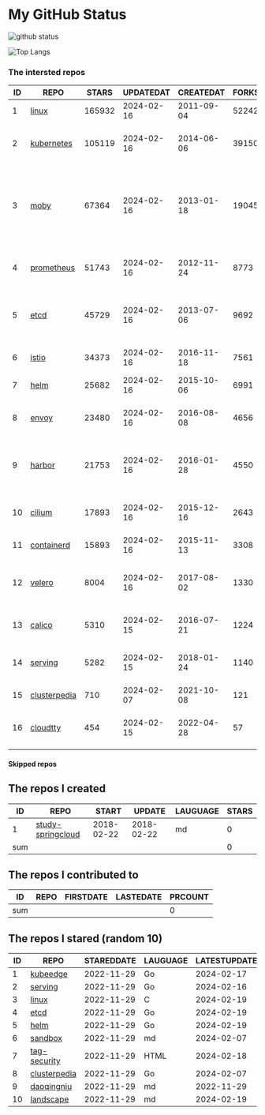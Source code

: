 # My GitHub Status

<img src="https://github-readme-stats-1.yihong0618.vercel.app/api?username=daoqingniu&show_icons=true&&&hide_title=true&count_private=true" alt="github status" />

![Top Langs](https://github-readme-stats-1.yihong0618.vercel.app/api/top-langs/?username=daoqingniu&layout=compact)

<!--START_SECTION:github_repos-->
### The intersted repos
| ID |                              REPO                               | STARS  | UPDATEDAT  | CREATEDAT  | FORKSCOUNT |                                                DESCRIPTIONS                                                |
|----|-----------------------------------------------------------------|--------|------------|------------|------------|------------------------------------------------------------------------------------------------------------|
|  1 | [linux](https://github.com/torvalds/linux)                      | 165932 | 2024-02-16 | 2011-09-04 |      52242 | Linux kernel source tree                                                                                   |
|  2 | [kubernetes](https://github.com/kubernetes/kubernetes)          | 105119 | 2024-02-16 | 2014-06-06 |      39150 | Production-Grade Container Scheduling and Management                                                       |
|  3 | [moby](https://github.com/moby/moby)                            |  67364 | 2024-02-16 | 2013-01-18 |      19045 | The Moby Project - a collaborative project for the container ecosystem to assemble container-based systems |
|  4 | [prometheus](https://github.com/prometheus/prometheus)          |  51743 | 2024-02-16 | 2012-11-24 |       8773 | The Prometheus monitoring system and time series database.                                                 |
|  5 | [etcd](https://github.com/etcd-io/etcd)                         |  45729 | 2024-02-16 | 2013-07-06 |       9692 | Distributed reliable key-value store for the most critical data of a distributed system                    |
|  6 | [istio](https://github.com/istio/istio)                         |  34373 | 2024-02-16 | 2016-11-18 |       7561 | Connect, secure, control, and observe services.                                                            |
|  7 | [helm](https://github.com/helm/helm)                            |  25682 | 2024-02-16 | 2015-10-06 |       6991 | The Kubernetes Package Manager                                                                             |
|  8 | [envoy](https://github.com/envoyproxy/envoy)                    |  23480 | 2024-02-16 | 2016-08-08 |       4656 | Cloud-native high-performance edge/middle/service proxy                                                    |
|  9 | [harbor](https://github.com/goharbor/harbor)                    |  21753 | 2024-02-16 | 2016-01-28 |       4550 | An open source trusted cloud native registry project that stores, signs, and scans content.                |
| 10 | [cilium](https://github.com/cilium/cilium)                      |  17893 | 2024-02-16 | 2015-12-16 |       2643 | eBPF-based Networking, Security, and Observability                                                         |
| 11 | [containerd](https://github.com/containerd/containerd)          |  15893 | 2024-02-16 | 2015-11-13 |       3308 | An open and reliable container runtime                                                                     |
| 12 | [velero](https://github.com/vmware-tanzu/velero)                |   8004 | 2024-02-16 | 2017-08-02 |       1330 | Backup and migrate Kubernetes applications and their persistent volumes                                    |
| 13 | [calico](https://github.com/projectcalico/calico)               |   5310 | 2024-02-15 | 2016-07-21 |       1224 | Cloud native networking and network security                                                               |
| 14 | [serving](https://github.com/knative/serving)                   |   5282 | 2024-02-15 | 2018-01-24 |       1140 | Kubernetes-based, scale-to-zero, request-driven compute                                                    |
| 15 | [clusterpedia](https://github.com/clusterpedia-io/clusterpedia) |    710 | 2024-02-07 | 2021-10-08 |        121 | The Encyclopedia of Kubernetes clusters                                                                    |
| 16 | [cloudtty](https://github.com/cloudtty/cloudtty)                |    454 | 2024-02-15 | 2022-04-28 |         57 | A Friendly Kubernetes CloudShell (Web Terminal) !                                                          |



#### Skipped repos
<!--END_SECTION:github_repos-->

<!--START_SECTION:my_github-->
## The repos I created
| ID  |                                 REPO                                 |   START    |   UPDATE   | LAUGUAGE | STARS |
|-----|----------------------------------------------------------------------|------------|------------|----------|-------|
|   1 | [study-springcloud](https://github.com/daoqingniu/study-springcloud) | 2018-02-22 | 2018-02-22 | md       |     0 |
| sum |                                                                      |            |            |          |     0 |

## The repos I contributed to
| ID  | REPO | FIRSTDATE | LASTEDATE | PRCOUNT |
|-----|------|-----------|-----------|---------|
| sum |      |           |           |       0 |

## The repos I stared (random 10)
| ID |                              REPO                               | STAREDDATE | LAUGUAGE | LATESTUPDATE |
|----|-----------------------------------------------------------------|------------|----------|--------------|
|  1 | [kubeedge](https://github.com/kubeedge/kubeedge)                | 2022-11-29 | Go       | 2024-02-17   |
|  2 | [serving](https://github.com/knative/serving)                   | 2022-11-29 | Go       | 2024-02-16   |
|  3 | [linux](https://github.com/torvalds/linux)                      | 2022-11-29 | C        | 2024-02-19   |
|  4 | [etcd](https://github.com/etcd-io/etcd)                         | 2022-11-29 | Go       | 2024-02-19   |
|  5 | [helm](https://github.com/helm/helm)                            | 2022-11-29 | Go       | 2024-02-19   |
|  6 | [sandbox](https://github.com/cncf/sandbox)                      | 2022-11-29 | md       | 2024-02-07   |
|  7 | [tag-security](https://github.com/cncf/tag-security)            | 2022-11-29 | HTML     | 2024-02-18   |
|  8 | [clusterpedia](https://github.com/clusterpedia-io/clusterpedia) | 2022-11-29 | Go       | 2024-02-07   |
|  9 | [daoqingniu](https://github.com/daoqingniu/daoqingniu)          | 2022-11-29 | md       | 2022-11-29   |
| 10 | [landscape](https://github.com/cncf/landscape)                  | 2022-11-29 | md       | 2024-02-19   |

<!--END_SECTION:my_github-->

